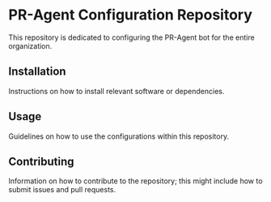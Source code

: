# PR-Agent Configuration Repository

This repository is dedicated to configuring the PR-Agent bot for the entire organization.

## Installation

Instructions on how to install relevant software or dependencies.

## Usage

Guidelines on how to use the configurations within this repository.

## Contributing

Information on how to contribute to the repository; this might include how to submit issues and pull requests.
